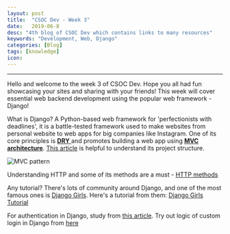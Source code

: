 ```yaml
---
layout: post
title:  "CSOC Dev - Week 3"
date:   2019-06-8
desc: "4th blog of CSOC Dev which contains links to many resources"
keywords: "Development, Web, Django"
categories: [Blog]
tags: [knowledge]
icon: 
---
```


---
Hello and welcome to the week 3 of CSOC Dev.  Hope you all had fun showcasing your sites and sharing with your friends! This week will cover essential web backend development using the popular web framework - Django!

What is Django?
A Python-based web framework for 'perfectionists with deadlines', it is a battle-tested framework used to make websites from personal website to web apps for big companies like Instagram. One of its core principles is [**DRY** ](https://docs.djangoproject.com/en/2.2/misc/design-philosophies/) and promotes building a web app using [**MVC architecture**](https://medium.com/shecodeafrica/understanding-the-mvc-pattern-in-django-edda05b9f43f). [This article](https://djangobook.com/mdj2-django-structure/) is helpful to understand its project structure.

![MVC pattern](https://cdn-images-1.medium.com/max/600/1*-PPNwQaTjVDViOM_xZzSwg.png)

Understanding HTTP and some of its methods are a must - [HTTP methods](https://code.tutsplus.com/tutorials/a-beginners-guide-to-http-and-rest--net-16340)

Any tutorial?
There's lots of community around Django, and one of the most famous ones is [Django Girls](https://djangogirls.org/). Here's a tutorial from them: [Django Girls Tutorial](https://tutorial.djangogirls.org/en/)

For authentication in Django, study from [this article](https://wsvincent.com/django-user-authentication-tutorial-login-and-logout/).
Try out logic of custom login in Django from [here](https://www.fir3net.com/Web-Development/Django/django.html)
